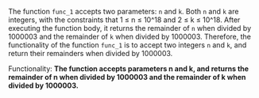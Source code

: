 The function `func_1` accepts two parameters: `n` and `k`. Both `n` and `k` are integers, with the constraints that 1 ≤ n ≤ 10^18 and 2 ≤ k ≤ 10^18. After executing the function body, it returns the remainder of `n` when divided by 1000003 and the remainder of `k` when divided by 1000003. Therefore, the functionality of the function `func_1` is to accept two integers `n` and `k`, and return their remainders when divided by 1000003.

Functionality: **The function accepts parameters n and k, and returns the remainder of n when divided by 1000003 and the remainder of k when divided by 1000003.**
